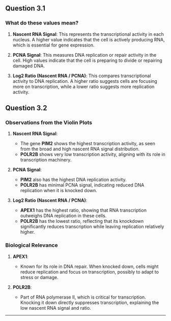 ## Question 3.1

### What do these values mean?

1. **Nascent RNA Signal**: This represents the transcriptional activity in each nucleus. A higher value indicates that the cell is actively producing RNA, which is essential for gene expression.

2. **PCNA Signal**: This measures DNA replication or repair activity in the cell. High values indicate that the cell is preparing to divide or repairing damaged DNA.

3. **Log2 Ratio (Nascent RNA / PCNA)**: This compares transcriptional activity to DNA replication. A higher ratio suggests cells are focusing more on transcription, while a lower ratio suggests more replication activity.



## Question 3.2

### Observations from the Violin Plots

1. **Nascent RNA Signal**:
   - The gene **PIM2** shows the highest transcription activity, as seen from the broad and high nascent RNA signal distribution.
   - **POLR2B** shows very low transcription activity, aligning with its role in transcription machinery.

2. **PCNA Signal**:
   - **PIM2** also has the highest DNA replication activity.
   - **POLR2B** has minimal PCNA signal, indicating reduced DNA replication when it is knocked down.

3. **Log2 Ratio (Nascent RNA / PCNA)**:
   - **APEX1** has the highest ratio, showing that RNA transcription outweighs DNA replication in these cells.
   - **POLR2B** has the lowest ratio, reflecting that its knockdown significantly reduces transcription while leaving replication relatively higher.


### Biological Relevance

1. **APEX1**:
   - Known for its role in DNA repair. When knocked down, cells might reduce replication and focus on transcription, possibly to adapt to stress or damage.

2. **POLR2B**:
   - Part of RNA polymerase II, which is critical for transcription. Knocking it down directly suppresses transcription, explaining the low nascent RNA signal and ratio.

---
